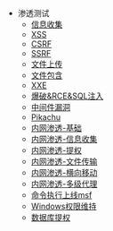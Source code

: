 <!-- 渗透测试/_sidebar.md -->

* 渗透测试
  * [信息收集](/渗透测试/信息收集.md)
  * [XSS](/渗透测试/XSS.md)
  * [CSRF](/渗透测试/CSRF.md)
  * [SSRF](/渗透测试/SSRF.md)
  * [文件上传](/渗透测试/文件上传.md)
  * [文件包含](/渗透测试/文件包含.md)
  * [XXE](/渗透测试/XXE.md)
  * [爆破&RCE&SQL注入](/渗透测试/爆破&SQL注入.md)
  * [中间件漏洞](/渗透测试/中间件漏洞.md)
  * [Pikachu](/渗透测试/Pikachu.md)
  * [内网渗透-基础](/渗透测试/内网渗透-基础.md)
  * [内网渗透-信息收集](/渗透测试/内网渗透-信息收集.md)
  * [内网渗透-提权](/渗透测试/内网渗透-提权.md)
  * [内网渗透-文件传输](/渗透测试/内网渗透-文件传输.md)
  * [内网渗透-横向移动](/渗透测试/内网渗透-横向移动.md)
  * [内网渗透-多级代理](/渗透测试/内网渗透-多级代理.md)
  * [命令执行上线msf](/渗透测试/命令执行上线msf.md)
  * [Windows权限维持](/渗透测试/windows权限维持.md)
  * [数据库提权](/渗透测试/数据库提权.md)

<!-- * 编程语言
  * [Python](/编程语言/Python/)
  * [Java](/编程语言/Java/)
  * [Go](/编程语言/Go/)

* 工具
  * [工具](/工具/XSS/)
  * [编码](/渗透测试/CSRF/)
  * [SSRF](/渗透测试/SSRF/) -->
